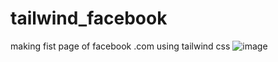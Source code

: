 # tailwind_facebook
 making fist page of facebook .com using tailwind css
![image](https://github.com/mvaibhav131/tailwind_facebook/assets/98808183/5f753b21-6035-4bf6-9cd2-adafe1eb8ab8)
